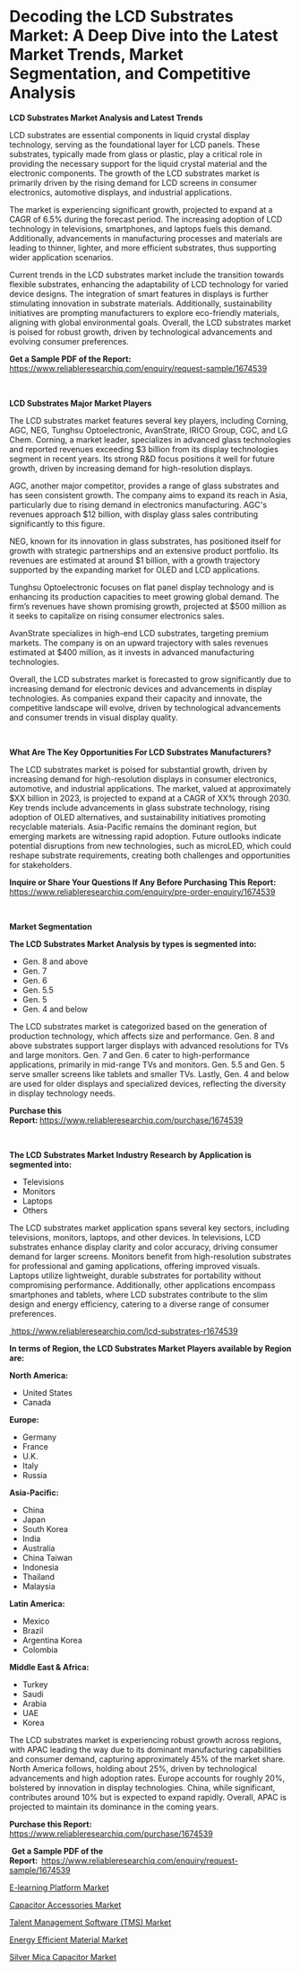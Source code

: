 <p><h1>Decoding the LCD Substrates Market: A Deep Dive into the Latest Market Trends, Market Segmentation, and Competitive Analysis</h1></p><p><strong>LCD Substrates Market Analysis and Latest Trends</strong></p>
<p><p>LCD substrates are essential components in liquid crystal display technology, serving as the foundational layer for LCD panels. These substrates, typically made from glass or plastic, play a critical role in providing the necessary support for the liquid crystal material and the electronic components. The growth of the LCD substrates market is primarily driven by the rising demand for LCD screens in consumer electronics, automotive displays, and industrial applications.</p><p>The market is experiencing significant growth, projected to expand at a CAGR of 6.5% during the forecast period. The increasing adoption of LCD technology in televisions, smartphones, and laptops fuels this demand. Additionally, advancements in manufacturing processes and materials are leading to thinner, lighter, and more efficient substrates, thus supporting wider application scenarios.</p><p>Current trends in the LCD substrates market include the transition towards flexible substrates, enhancing the adaptability of LCD technology for varied device designs. The integration of smart features in displays is further stimulating innovation in substrate materials. Additionally, sustainability initiatives are prompting manufacturers to explore eco-friendly materials, aligning with global environmental goals. Overall, the LCD substrates market is poised for robust growth, driven by technological advancements and evolving consumer preferences.</p></p>
<p><strong>Get a Sample PDF of the Report:&nbsp;</strong> <a href="https://www.reliableresearchiq.com/enquiry/request-sample/1674539?utm_campaign=1876&utm_medium=2&utm_source=Github&utm_content=ia&utm_term=25032025&utm_id=lcd-substrates">https://www.reliableresearchiq.com/enquiry/request-sample/1674539</a></p>
<p>&nbsp;</p>
<p><strong>LCD Substrates Major Market Players</strong></p>
<p><p>The LCD substrates market features several key players, including Corning, AGC, NEG, Tunghsu Optoelectronic, AvanStrate, IRICO Group, CGC, and LG Chem. Corning, a market leader, specializes in advanced glass technologies and reported revenues exceeding $3 billion from its display technologies segment in recent years. Its strong R&D focus positions it well for future growth, driven by increasing demand for high-resolution displays.</p><p>AGC, another major competitor, provides a range of glass substrates and has seen consistent growth. The company aims to expand its reach in Asia, particularly due to rising demand in electronics manufacturing. AGC's revenues approach $12 billion, with display glass sales contributing significantly to this figure.</p><p>NEG, known for its innovation in glass substrates, has positioned itself for growth with strategic partnerships and an extensive product portfolio. Its revenues are estimated at around $1 billion, with a growth trajectory supported by the expanding market for OLED and LCD applications.</p><p>Tunghsu Optoelectronic focuses on flat panel display technology and is enhancing its production capacities to meet growing global demand. The firm’s revenues have shown promising growth, projected at $500 million as it seeks to capitalize on rising consumer electronics sales.</p><p>AvanStrate specializes in high-end LCD substrates, targeting premium markets. The company is on an upward trajectory with sales revenues estimated at $400 million, as it invests in advanced manufacturing technologies.</p><p>Overall, the LCD substrates market is forecasted to grow significantly due to increasing demand for electronic devices and advancements in display technologies. As companies expand their capacity and innovate, the competitive landscape will evolve, driven by technological advancements and consumer trends in visual display quality.</p></p>
<p>&nbsp;</p>
<p><strong>What Are The Key Opportunities For LCD Substrates Manufacturers?</strong></p>
<p><p>The LCD substrates market is poised for substantial growth, driven by increasing demand for high-resolution displays in consumer electronics, automotive, and industrial applications. The market, valued at approximately $XX billion in 2023, is projected to expand at a CAGR of XX% through 2030. Key trends include advancements in glass substrate technology, rising adoption of OLED alternatives, and sustainability initiatives promoting recyclable materials. Asia-Pacific remains the dominant region, but emerging markets are witnessing rapid adoption. Future outlooks indicate potential disruptions from new technologies, such as microLED, which could reshape substrate requirements, creating both challenges and opportunities for stakeholders.</p></p>
<p><strong>Inquire or Share Your Questions If Any Before Purchasing This Report:</strong> <a href="https://www.reliableresearchiq.com/enquiry/pre-order-enquiry/1674539?utm_campaign=1876&utm_medium=2&utm_source=Github&utm_content=ia&utm_term=25032025&utm_id=lcd-substrates">https://www.reliableresearchiq.com/enquiry/pre-order-enquiry/1674539</a></p>
<p>&nbsp;</p>
<p><strong>Market Segmentation</strong></p>
<p><strong>The LCD Substrates Market Analysis by types is segmented into:</strong></p>
<p><ul><li>Gen. 8 and above</li><li>Gen. 7</li><li>Gen. 6</li><li>Gen. 5.5</li><li>Gen. 5</li><li>Gen. 4 and below</li></ul></p>
<p><p>The LCD substrates market is categorized based on the generation of production technology, which affects size and performance. Gen. 8 and above substrates support larger displays with advanced resolutions for TVs and large monitors. Gen. 7 and Gen. 6 cater to high-performance applications, primarily in mid-range TVs and monitors. Gen. 5.5 and Gen. 5 serve smaller screens like tablets and smaller TVs. Lastly, Gen. 4 and below are used for older displays and specialized devices, reflecting the diversity in display technology needs.</p></p>
<p><strong>Purchase this Report:&nbsp;</strong><a href="https://www.reliableresearchiq.com/purchase/1674539?utm_campaign=1876&utm_medium=2&utm_source=Github&utm_content=ia&utm_term=25032025&utm_id=lcd-substrates">https://www.reliableresearchiq.com/purchase/1674539</a></p>
<p>&nbsp;</p>
<p><strong>The LCD Substrates Market Industry Research by Application is segmented into:</strong></p>
<p><ul><li>Televisions</li><li>Monitors</li><li>Laptops</li><li>Others</li></ul></p>
<p><p>The LCD substrates market application spans several key sectors, including televisions, monitors, laptops, and other devices. In televisions, LCD substrates enhance display clarity and color accuracy, driving consumer demand for larger screens. Monitors benefit from high-resolution substrates for professional and gaming applications, offering improved visuals. Laptops utilize lightweight, durable substrates for portability without compromising performance. Additionally, other applications encompass smartphones and tablets, where LCD substrates contribute to the slim design and energy efficiency, catering to a diverse range of consumer preferences.</p></p>
<p><a href="https://www.reliableresearchiq.com/lcd-substrates-r1674539?utm_campaign=1876&utm_medium=2&utm_source=Github&utm_content=ia&utm_term=25032025&utm_id=lcd-substrates">&nbsp;https://www.reliableresearchiq.com/lcd-substrates-r1674539</a></p>
<p><strong>In terms of Region, the LCD Substrates Market Players available by Region are:</strong></p>
<p>
    <p> <strong> North America: </strong>
        <ul>
            <li>United States</li>
            <li>Canada</li>
        </ul>
        </p> 
    <p> <strong> Europe: </strong>
        <ul>
            <li>Germany</li>
            <li>France</li>
            <li>U.K.</li>
            <li>Italy</li>
            <li>Russia</li>
        </ul>
        </p> 
    <p> <strong> Asia-Pacific: </strong>
        <ul>
            <li>China</li>
            <li>Japan</li>
            <li>South Korea</li>
            <li>India</li>
            <li>Australia</li>
            <li>China Taiwan</li>
            <li>Indonesia</li>
            <li>Thailand</li>
            <li>Malaysia</li>
        </ul>
        </p> 
    <p> <strong> Latin America: </strong>
        <ul>
            <li>Mexico</li>
            <li>Brazil</li>
            <li>Argentina Korea</li>
            <li>Colombia</li>
        </ul>
        </p> 
    <p> <strong> Middle East & Africa: </strong>
        <ul>
            <li>Turkey</li>
            <li>Saudi</li>
            <li>Arabia</li>
            <li>UAE</li>
            <li>Korea</li>
        </ul>
    </p>
    </p>
<p><p>The LCD substrates market is experiencing robust growth across regions, with APAC leading the way due to its dominant manufacturing capabilities and consumer demand, capturing approximately 45% of the market share. North America follows, holding about 25%, driven by technological advancements and high adoption rates. Europe accounts for roughly 20%, bolstered by innovation in display technologies. China, while significant, contributes around 10% but is expected to expand rapidly. Overall, APAC is projected to maintain its dominance in the coming years.</p></p>
<p><strong>Purchase this Report: </strong><a href="https://www.reliableresearchiq.com/purchase/1674539?utm_campaign=1876&utm_medium=2&utm_source=Github&utm_content=ia&utm_term=25032025&utm_id=lcd-substrates">https://www.reliableresearchiq.com/purchase/1674539</a></p>
<p>&nbsp;<strong>Get a Sample PDF of the Report:&nbsp;&nbsp;</strong><a href="https://www.reliableresearchiq.com/enquiry/request-sample/1674539?utm_campaign=1876&utm_medium=2&utm_source=Github&utm_content=ia&utm_term=25032025&utm_id=lcd-substrates">https://www.reliableresearchiq.com/enquiry/request-sample/1674539</a></p>
<p><strong></strong></p>
<p><p><a href="https://github.com/nxauwedaroui2/Market-Research-Report-List-1/blob/main/e-learning-platform-market.md?utm_campaign=1876&utm_medium=2&utm_source=Github&utm_content=ia&utm_term=25032025&utm_id=lcd-substrates">E-learning Platform Market</a></p><p><a href="https://github.com/kemauteve/Market-Research-Report-List-1/blob/main/capacitor-accessories-market.md?utm_campaign=1876&utm_medium=2&utm_source=Github&utm_content=ia&utm_term=25032025&utm_id=lcd-substrates">Capacitor Accessories Market</a></p><p><a href="https://github.com/iontahoehlct/Market-Research-Report-List-1/blob/main/talent-management-software-tms-market.md?utm_campaign=1876&utm_medium=2&utm_source=Github&utm_content=ia&utm_term=25032025&utm_id=lcd-substrates">Talent Management Software (TMS) Market</a></p><p><a href="https://github.com/drissahrouk/Market-Research-Report-List-1/blob/main/energy-efficient-material-market.md?utm_campaign=1876&utm_medium=2&utm_source=Github&utm_content=ia&utm_term=25032025&utm_id=lcd-substrates">Energy Efficient Material Market</a></p><p><a href="https://github.com/habyoneub/Market-Research-Report-List-1/blob/main/silver-mica-capacitor-market.md?utm_campaign=1876&utm_medium=2&utm_source=Github&utm_content=ia&utm_term=25032025&utm_id=lcd-substrates">Silver Mica Capacitor Market</a></p></p>